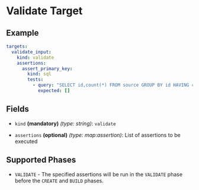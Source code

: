 # Validate Target

## Example

```yaml
targets:
  validate_input:
    kind: validate
    assertions:
      assert_primary_key:
        kind: sql
        tests:
          - query: "SELECT id,count(*) FROM source GROUP BY id HAVING count(*) > 0"
            expected: []
```

## Fields

* `kind` **(mandatory)** *(type: string)*: `validate`

* `assertions` **(optional)** *(type: map:assertion)*:
  List of assertions to be executed


## Supported Phases
* `VALIDATE` - The specified assertions will be run in the `VALIDATE` phase before the `CREATE` and `BUILD` phases.
